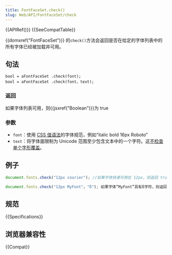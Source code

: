 ```yaml
---
title: FontFaceSet.check()
slug: Web/API/FontFaceSet/check
---
```


{{APIRef()}} {{SeeCompatTable}}

{{domxref("FontFaceSet")}} 的`check()`方法会返回是否在给定的字体列表中的所有字体已经被加载并可用。

## 句法

```
bool = aFontFaceSet .check(font);
bool = aFontFaceSet .check(font，text);
```

### 返回

如果字体列表可用，则{{jsxref("Boolean")}}为 true

### 参数

- `font`：使用 [CSS 值语法](/zh-CN/docs/)的字体规范，例如“italic bold 16px Roboto”
- `text`：将字体面限制为 Unicode 范围至少包含文本中的一个字符。这[不检查单个字形覆盖](http://lists.w3.org/Archives/Public/www-style/2015Aug/0330.html)。

## 例子

```js
document.fonts.check("12px courier"); //如果字体快递可用在 12px，则返回 true

document.fonts.check("12px MyFont"，"ß"); 如果字体“MyFont”具有ß字符，则返回 true。
```

## 规范

{{Specifications}}

## 浏览器兼容性

{{Compat}}
